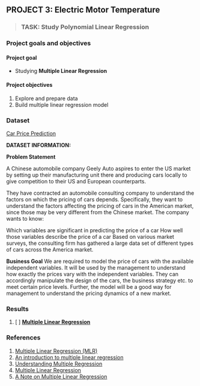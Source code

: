 ## PROJECT 3: Electric Motor Temperature

> ### TASK: Study Polynomial Linear Regression
> 

### Project goals and objectives

#### Project goal

- Studying **Multiple Linear Regression**

#### Project objectives

1. Explore and prepare data 
2. Build multiple linear regression model


### Dataset

[Car Price Prediction](https://www.kaggle.com/hellbuoy/car-price-prediction)

**DATASET INFORMATION:**

**Problem Statement**

A Chinese automobile company Geely Auto aspires to enter the US market by setting up their manufacturing unit there and producing cars locally to give competition to their US and European counterparts.

They have contracted an automobile consulting company to understand the factors on which the pricing of cars depends. Specifically, they want to understand the factors affecting the pricing of cars in the American market, since those may be very different from the Chinese market. The company wants to know:

Which variables are significant in predicting the price of a car
How well those variables describe the price of a car
Based on various market surveys, the consulting firm has gathered a large data set of different types of cars across the America market.

**Business Goal**
We are required to model the price of cars with the available independent variables. It will be used by the management to understand how exactly the prices vary with the independent variables. They can accordingly manipulate the design of the cars, the business strategy etc. to meet certain price levels. Further, the model will be a good way for management to understand the pricing dynamics of a new market.


### Results

1. [ ] [**Multiple Linear Regression**]()



### References

1. [Multiple Linear Regression (MLR)](https://www.investopedia.com/terms/m/mlr.asp)
2. [An introduction to multiple linear regression](https://www.scribbr.com/statistics/multiple-linear-regression/)
3. [Understanding Multiple Regression](https://towardsdatascience.com/understanding-multiple-regression-249b16bde83e)
4. [Multiple Linear Regression](https://milnepublishing.geneseo.edu/natural-resources-biometrics/chapter/chapter-8-multiple-linear-regression/)
5. [A Note on Multiple Linear Regression](https://www.analyticssteps.com/blogs/multiple-linear-regression)

